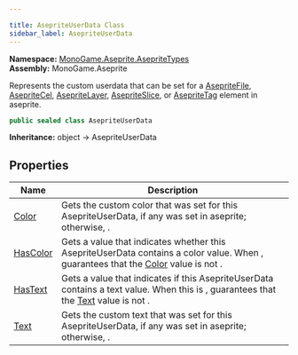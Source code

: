 ```yaml
---

title: AsepriteUserData Class
sidebar_label: AsepriteUserData
---
```

**Namespace:** [MonoGame.Aseprite.AsepriteTypes](../)  
**Assembly:** MonoGame.Aseprite

Represents the custom userdata that can be set for a [AsepriteFile](../../AsepriteFile/), [AsepriteCel](../AsepriteCel/), [AsepriteLayer](../AsepriteLayer/), [AsepriteSlice](../AsepriteSlice/), or [AsepriteTag](../AsepriteTag/) element in aseprite.

```csharp
public sealed class AsepriteUserData
```

**Inheritance:** object → AsepriteUserData

## Properties

| Name                               | Description                                                                                                                                               |
| ---------------------------------- | --------------------------------------------------------------------------------------------------------------------------------------------------------- |
| [Color](Properties/Color)       | Gets the custom color that was set for this AsepriteUserData, if any was set in aseprite;  otherwise, .                                                   |
| [HasColor](Properties/HasColor) | Gets a value that indicates whether this AsepriteUserData contains a color value.  When , guarantees that the [Color](Properties/Color) value is not . |
| [HasText](Properties/HasText)   | Gets a value that indicates if this AsepriteUserData contains a text value.  When this is , guarantees that the [Text](Properties/Text) value is not . |
| [Text](Properties/Text)         | Gets the custom text that was set for this AsepriteUserData, if any was set in aseprite;  otherwise, .                                                    |


